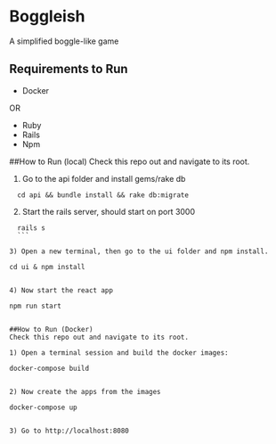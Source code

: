 # Boggleish
A simplified boggle-like game

## Requirements to Run

* Docker

OR

* Ruby
* Rails
* Npm

##How to Run (local)
Check this repo out and navigate to its root.

1) Go to the api folder and install gems/rake db

  ```
	cd api && bundle install && rake db:migrate
  ```
	
2) Start the rails server, should start on port 3000

  ```
	rails s
	```

3) Open a new terminal, then go to the ui folder and npm install.

  ```
	cd ui & npm install
  ```

4) Now start the react app

  ```
	npm run start
  ```

##How to Run (Docker)
Check this repo out and navigate to its root.

1) Open a terminal session and build the docker images:

  ```
	docker-compose build
  ```

2) Now create the apps from the images

  ```
	docker-compose up
  ```

3) Go to http://localhost:8080
	

